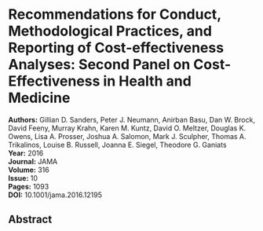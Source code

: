 # Recommendations for Conduct, Methodological Practices, and Reporting of Cost-effectiveness Analyses: Second Panel on Cost-Effectiveness in Health and Medicine

**Authors:** Gillian D. Sanders, Peter J. Neumann, Anirban Basu, Dan W. Brock, David Feeny, Murray Krahn, Karen M. Kuntz, David O. Meltzer, Douglas K. Owens, Lisa A. Prosser, Joshua A. Salomon, Mark J. Sculpher, Thomas A. Trikalinos, Louise B. Russell, Joanna E. Siegel, Theodore G. Ganiats  
**Year:** 2016  
**Journal:** JAMA  
**Volume:** 316  
**Issue:** 10  
**Pages:** 1093  
**DOI:** 10.1001/jama.2016.12195  

## Abstract


